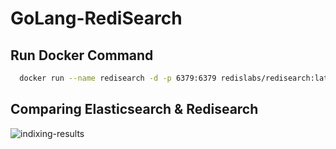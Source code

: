 # GoLang-RediSearch

## Run Docker Command
```bash
  docker run --name redisearch -d -p 6379:6379 redislabs/redisearch:latest
``` 


## Comparing Elasticsearch & Redisearch
![indixing-results](https://user-images.githubusercontent.com/21373505/209826483-2bdf6ced-0a8f-4b04-9110-46d66268732d.png)
